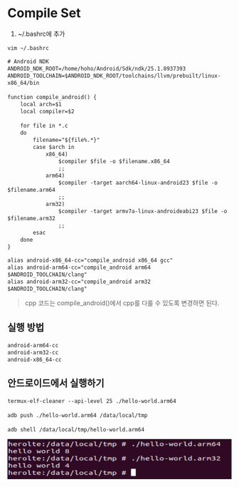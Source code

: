 # Compile Set

1. ~/.bashrc에 추가
```
vim ~/.bashrc
```


```
# Android NDK
ANDROID_NDK_ROOT=/home/hoho/Android/Sdk/ndk/25.1.8937393
ANDROID_TOOLCHAIN=$ANDROID_NDK_ROOT/toolchains/llvm/prebuilt/linux-x86_64/bin

function compile_android() {
    local arch=$1
    local compiler=$2
    
    for file in *.c
    do
        filename="${file%.*}"
        case $arch in
            x86_64)
                $compiler $file -o $filename.x86_64
                ;;
            arm64)
                $compiler -target aarch64-linux-android23 $file -o $filename.arm64
                ;;
            arm32)
                $compiler -target armv7a-linux-androideabi23 $file -o $filename.arm32
                ;;
        esac
    done
}
```

```
alias android-x86_64-cc="compile_android x86_64 gcc"
alias android-arm64-cc="compile_android arm64 $ANDROID_TOOLCHAIN/clang"
alias android-arm32-cc="compile_android arm32 $ANDROID_TOOLCHAIN/clang"
```

> cpp 코드는 compile_android()에서 cpp를 다룰 수 있도록 변경하면 된다. 


## 실행 방법
```
android-arm64-cc
android-arm32-cc
android-x86_64-cc
```

## 안드로이드에서 실행하기
```
termux-elf-cleaner --api-level 25 ./hello-world.arm64

adb push ./hello-world.arm64 /data/local/tmp

adb shell /data/local/tmp/hello-world.arm64
```


<img src="./photos/android.png">